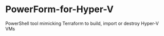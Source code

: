 # PowerForm-for-Hyper-V
PowerShell tool mimicking Terraform to build, import or destroy Hyper-V VMs
